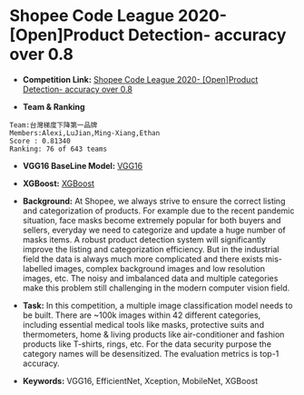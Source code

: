 Shopee Code League 2020- [Open]Product Detection- accuracy over 0.8
======================================
* **Competition Link:** [Shopee Code League 2020- [Open]Product Detection- accuracy over 0.8 ](https://www.kaggle.com/c/shopee-product-detection-open)

* **Team & Ranking**
```
Team:台灣梯度下降第一品牌
Members:Alexi,LuJian,Ming-Xiang,Ethan
Score : 0.81340
Ranking: 76 of 643 teams
```

* **VGG16 BaseLine Model:** [VGG16](https://github.com/CubatLin/Data-Processing-Methods/blob/master/CNN%20VGG16%20Baseline%20Model.ipynb)

* **XGBoost:**  [XGBoost ](https://github.com/CubatLin/Shopee-Code-League-2020--Open-Product-Detection-accuracy-over-0.8/blob/master/CNNtoXGB_128dims.ipynb)

* **Background:** 
At Shopee, we always strive to ensure the correct listing and categorization of products. For example due to the recent pandemic situation, face masks become extremely popular for both buyers and sellers, everyday we need to categorize and update a huge number of masks items. A robust product detection system will significantly improve the listing and categorization efficiency. But in the industrial field the data is always much more complicated and there exists mis-labelled images, complex background images and low resolution images, etc. The noisy and imbalanced data and multiple categories make this problem still challenging in the modern computer vision field.

* **Task:** 
In this competition, a multiple image classification model needs to be built. There are ~100k images within 42 different categories, including essential medical tools like masks, protective suits and thermometers, home & living products like air-conditioner and fashion products like T-shirts, rings, etc. For the data security purpose the category names will be desensitized. The evaluation metrics is top-1 accuracy.

* **Keywords:** 
VGG16, EfficientNet, Xception, MobileNet, XGBoost 
